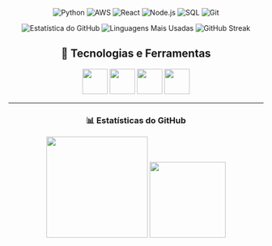 <div align="center">
  <img ## Olá, Seja Bem-Vindo wedth="50" heigth="50"/>

![Python](https://img.shields.io/badge/-Python-3776AB?style=flat&logo=python&logoColor=white)
![AWS](https://img.shields.io/badge/-AWS-232F3E?style=flat&logo=amazon-aws&logoColor=white)
![React](https://img.shields.io/badge/-React-61DAFB?style=flat&logo=react&logoColor=white)
![Node.js](https://img.shields.io/badge/-Node.js-339933?style=flat&logo=node.js&logoColor=white)
![SQL](https://img.shields.io/badge/-SQL-4479A1?style=flat&logo=mysql&logoColor=white)
![Git](https://img.shields.io/badge/-Git-F05032?style=flat&logo=git&logoColor=white) 

![Estatística do GitHub](https://github-redme-stats.vercel.app/api?username=VivianeValentim&show_icons=true&theme=dracula)
![Linguagens Mais Usadas](https://github-readme-stats.vercel.app/api/top-langs/?username=VivianeValentim&layout=compact&theme=dracula)
![GitHub Streak](https://github-readme-streak-stats.herokuapp.com/?user=VivianeValentim&theme=dracula)

## 🚀 Tecnologias e Ferramentas  

<div align="center">
  <img src="https://cdn.jsdelivr.net/gh/devicons/devicon/icons/python/python-original.svg" width="50" height="50"/>
  <img src="https://cdn.jsdelivr.net/gh/devicons/devicon/icons/javascript/javascript-original.svg" width="50" height="50"/>
  <img src="https://cdn.jsdelivr.net/gh/devicons/devicon/icons/react/react-original.svg" width="50" height="50"/>
  <img src="https://cdn.jsdelivr.net/gh/devicons/devicon/icons/aws/aws-original.svg" width="50" height="50"/>
</div>

---

### 📊 Estatísticas do GitHub  
<div align="center">
  <img src="https://github-readme-stats.vercel.app/api?username=VivianeValentim&show_icons=true&theme=dracula" height="200px" />
  <img src="https://github-readme-stats.vercel.app/api/top-langs/?username=VivianeValentim&layout=compact&theme=dracula" height="150px" />
</div>
